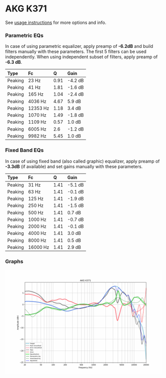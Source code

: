 # AKG K371
See [usage instructions](https://github.com/jaakkopasanen/AutoEq#usage) for more options and info.

### Parametric EQs
In case of using parametric equalizer, apply preamp of **-6.2dB** and build filters manually
with these parameters. The first 5 filters can be used independently.
When using independent subset of filters, apply preamp of **-6.3 dB**.

| Type    | Fc       |    Q | Gain    |
|:--------|:---------|:-----|:--------|
| Peaking | 23 Hz    | 0.91 | -4.2 dB |
| Peaking | 41 Hz    | 1.81 | -1.6 dB |
| Peaking | 165 Hz   | 1.04 | -2.4 dB |
| Peaking | 4036 Hz  | 4.67 | 5.9 dB  |
| Peaking | 12353 Hz | 1.18 | 3.4 dB  |
| Peaking | 1070 Hz  | 1.49 | -1.8 dB |
| Peaking | 1109 Hz  | 0.57 | 1.0 dB  |
| Peaking | 6005 Hz  | 2.6  | -1.2 dB |
| Peaking | 9982 Hz  | 5.45 | 1.0 dB  |

### Fixed Band EQs
In case of using fixed band (also called graphic) equalizer, apply preamp of **-3.3dB**
(if available) and set gains manually with these parameters.

| Type    | Fc       |    Q | Gain    |
|:--------|:---------|:-----|:--------|
| Peaking | 31 Hz    | 1.41 | -5.1 dB |
| Peaking | 63 Hz    | 1.41 | -0.1 dB |
| Peaking | 125 Hz   | 1.41 | -1.9 dB |
| Peaking | 250 Hz   | 1.41 | -1.5 dB |
| Peaking | 500 Hz   | 1.41 | 0.7 dB  |
| Peaking | 1000 Hz  | 1.41 | -0.7 dB |
| Peaking | 2000 Hz  | 1.41 | -0.1 dB |
| Peaking | 4000 Hz  | 1.41 | 3.0 dB  |
| Peaking | 8000 Hz  | 1.41 | 0.5 dB  |
| Peaking | 16000 Hz | 1.41 | 2.9 dB  |

### Graphs
![](./AKG%20K371.png)